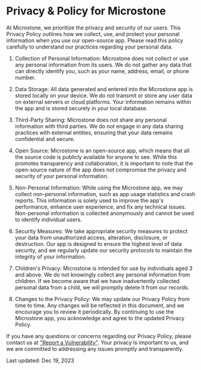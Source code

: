 # Privacy & Policy for Microstone

At Microstone, we prioritize the privacy and security of our users. This Privacy Policy outlines how we collect, use, and protect your personal information when you use our open-source app. Please read this policy carefully to understand our practices regarding your personal data.

1. Collection of Personal Information:
Microstone does not collect or use any personal information from its users. We do not gather any data that can directly identify you, such as your name, address, email, or phone number.

2. Data Storage:
All data generated and entered into the Microstone app is stored locally on your device. We do not transmit or store any user data on external servers or cloud platforms. Your information remains within the app and is stored securely in your local database.

3. Third-Party Sharing:
Microstone does not share any personal information with third parties. We do not engage in any data sharing practices with external entities, ensuring that your data remains confidential and secure.

4. Open Source:
Microstone is an open-source app, which means that all the source code is publicly available for anyone to see. While this promotes transparency and collaboration, it is important to note that the open-source nature of the app does not compromise the privacy and security of your personal information.

5. Non-Personal Information:
While using the Microstone app, we may collect non-personal information, such as app usage statistics and crash reports. This information is solely used to improve the app's performance, enhance user experience, and fix any technical issues. Non-personal information is collected anonymously and cannot be used to identify individual users.

6. Security Measures:
We take appropriate security measures to protect your data from unauthorized access, alteration, disclosure, or destruction. Our app is designed to ensure the highest level of data security, and we regularly update our security protocols to maintain the integrity of your information.

7. Children's Privacy:
Microstone is intended for use by individuals aged 3 and above. We do not knowingly collect any personal information from children. If we become aware that we have inadvertently collected personal data from a child, we will promptly delete it from our records.

8. Changes to the Privacy Policy:
We may update our Privacy Policy from time to time. Any changes will be reflected in this document, and we encourage you to review it periodically. By continuing to use the Microstone app, you acknowledge and agree to the updated Privacy Policy.

If you have any questions or concerns regarding our Privacy Policy, please contact us at ["Report a Vulnerability"](https://github.com/jiang-ning/zeke/security/advisories/new). Your privacy is important to us, and we are committed to addressing any issues promptly and transparently.

Last updated: Dec 19, 2023